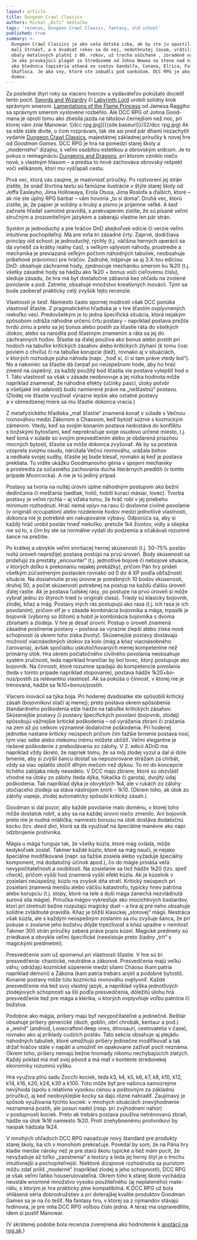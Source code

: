 ```yaml
---
layout: article
title: Dungeon Crawl Classics
authors: Michal „Bifi“ Sedlačko
tags: 'recenze, Dungeon Crawl Classic, fantasy, old school'
published: true
summary: >-
  Dungeon Crawl Classics je ako vaša detská izba, ak by ste ju opustili, keď ste
  mali štrnásť, a o dvadsať rokov sa do nej, nedotknutej časom, vrátili. Je ako
  obaly metalových platní z 80. rokov, už trocha ošúchané , zoradené na polici.
  Je ako praskajúci plagát zo Stredozeme od Johna Howea na stene nad nimi. Je
  ako blednúca tapiséria utkaná zo svetov Gandalfa, Conana, Elrica, Fafhrda a
  Skafloca. Je ako sny, ktoré ste zabudli pod vankúšom. DCC RPG je ako návrat
  domov.
---
```


Za posledné štyri roky sa viacero tvorcov a vydavateľov pokúšalo docieliť tento pocit. [Swords and Wizardry](https://rpgforum.cz/anotace/swords-wizardry) či [Labyrinth Lord](https://rpgforum.cz/anotace/labyrinth-lord) urobili solídny krok správnym smerom. [Lamentations of the Flame Princess](https://rpgforum.cz/anotace/lamentations-flame-princess) od Jamesa Raggiho sa správnym smerom vyslovene rozbehlo. Ale DCC RPG of Johna Good­mana je oproti tomu ako zbesilá jazda na tátošovi černejšom než noc, pri ktorej vám znie Manowar.
![dcc rpg.jpg]({{site.baseurl}}/32/dcc rpg.jpg)
Ak sa ešte stále divíte, o čom rozprávam, tak ste asi pred pár dňami nezachytili vydanie [Dunge­on Crawl Classics](https://rpgforum.cz/anotace/dungeon-crawl-classics), majestátnej základnej príručky k novej hre od _Goodman Games_. DCC RPG je hra na pomedzí starej školy a „moderného“ dizajnu, s veľmi osobitou estetikou a obrovským srdcom. Je to pokus o reimagináciu [Dungeons and Dragons](https://rpgforum.cz/anotace/rodina/dungeons-and-dragons), pri ktorom vzniklo niečo nové, s vlastným hlasom – a predsa to nové zachováva obrovský rešpekt voči velikánom, ktorí mu vyšľapali cestu.

Prvá vec, ktorá vás zaujme, je masívnosť príručky. Po roztvorení jej strán zistíte, že snáď štvr­tina textu sú famózne ilustrácie v štýle starej školy od Jeffa Easleyho, Jima Hollowaya, Erola Otusa, Jima Roslofa a ďalších, ktoré – ak nie ste úplný RPG barbar – vám hovoria „tu si doma“. Druhá vec, kto­rú zistíte, je, že papier je solídny a hrubý a písmo je príjemne veľké. A keď začnete hľadať samotné pravidlá, s prekvapením zistíte, že sú písané veľmi stručným a zrozumiteľným jazykom a zaberajú vlastne len pár strán.
	
Systém je jednoduchý a pre hráčov DnD akejkoľvek edície či verzie veľmi intuitívne pochopiteľ­ný. Má pre mňa tri zásadné črty. Zaprvé, dodržiava princípy old school: je jednoduchý, rýchly (t.j. väčšina herných operácií sa dá vyriešiť za krátky reálny čas), s veľkým vplyvom náhody, prostredie a mechanika je previazaná veľkým počtom náhod­ných tabuliek, neobsahuje príbehové právomoci pre hráčov. Zadruhé, inšpiruje sa aj 3.X-tou edíciou DnD: obsahuje záchranné hody, zjednocuje me­chaniku smerom ku 1k20 (t.j. všetky zásadné hody sa hádžu ako 1k20 + bonus voči cieľovému číslu), sleduje zásadu, že hra má byť dostatočne zábavná bez ohľadu na zvolené povolanie a pod. Zatretie, obsahuje množstvo kreatívnych inovácií. Tými sa bude zaoberať prakticky celý zvyšok tejto recenzie.
	
Vlastností je šesť. Namiesto často spornej múdrosti však DCC ponúka vlastnosť šťastie. Z pragmatického hľadiska je v hre šťastím ovplyv­nených niekoľko vecí. Predovšetkým je to jedna špecifická situácia, ktorá nejakým spôsobom od­ráža náhodne určenú črtu postavy – napríklad po­stava prežila tvrdú zimu a preto sa jej bonus alebo postih za šťastie ráta do všetkých útokov, alebo sa narodila pod šťastným znamením a ráta sa jej do záchranných hodov. Šťastie sa ďalej používa ako bonus alebo postih pri hodoch na tabuľke kri­tických zásahov alebo kritických zlyhaní (k tomu čosi poviem o chvíľu) či na tabuľke korupcie (tiež), rovnako aj v situáciách, v ktorých rozhoduje púha náhoda (napr. „hoď si, či si tam práve vtedy bol“). No a nakoniec sa šťastie dá čerpať po neúspešnom hode, aby ho hráč zmenil na úspešný; za každý po­užitý bod šťastia vie postava vylepšiť hod o 1. Táto vlastnosť sa však v zásade neobnovuje a jej nízka hodnota môže napríklad znamenať, že náhodné efekty (účinky pascí, útoky potvôr a všelijaké iné udalosti) budú namierené práve na „nešťastnú“ postavu. (Zlodej vie šťastie využívať výrazne lepšie ako ostatné postavy a v obmedzenej miere sa mu šťastie dokonca vracia.)
	
Z metafyzického hľadiska „mať šťastie“ zname­ná konať v súlade s Večnou rovnováhou medzi Zá­konom a Chaosom, keď bytosť súznie s kozmickým zámerom. Vtedy, keď sa svojím konaním postava nedostáva do konfliktu s božskými bytosťami, keď neprekračuje svoje osudovo určené miesto, t.j. keď koná v súlade so svojím presvedčením alebo je obdarená priazňou mocných bytostí, šťastie sa môže dokonca zvyšovať. Ak by sa postava vzoprela svojmu osudu, narúšala Večnú rovnováhu, uráža­la bohov a nedbala svojej sudby, šťastie jej bude klesať, rovnako aj keď je postava prekliata. Tu vidí­te ukážku Goodmanovho génia v spojení mecha­niky a prostredia za súčasného zachovania ducha literárnych predlôh (v tomto prípade Moorcocka). A nie je to jediný prípad.

Postavy sa tvoria na nultej úrovni úplne ná­hodným postupom ako bežní dedinčania či meš­ťania (sedliak, holič, hobití kurací mäsiar, lovec). Tvorba postavy je veľmi rýchla – aj vďaka tomu, že hráč robí v jej priebehu minimum rozhodnutí. Hráč nemá vplyv na rasu či doslovne civilné povolanie (v origináli occupation) alebo rozdelenie hodov medzi jednotlivé vlastnosti, dokonca nie je potreb­né ani nakupovanie výbavy. Odporúča sa, aby si každý hráč urobil postáv hneď niekoľko, pretože 1k4 životov, vidly a sliepka nie sú to, s čím by ste sa normálne vydali do podzemia a očakávali rozumné šance na prežitie.

Po krátkej a obvykle veľmi smrtiacej hernej skú­senosti (t.j. 50–75% postáv nultú úroveň neprežije) postava postúpi na prvú úroveň. Body skúsenosti sa prideľujú za prestáty „encounter“ (t.j. jednotlivé bojové či nebojové situácie, v ktorých doľko k pre­konaniu nejakej prekážky), pričom Pán hry pridelí všetkým zúčastneným postavám rovnako od 0 do 4 XP podľa obťažnosti situácie. Na dosiahnutie prvej úrovne je potrebných 10 bodov skúsenosti, druhej 50, a počet skúsenosti potrebnej na postup na každú ďalšiu úroveň ďalej rastie. Ak je postava ľudskej rasy, po postupe na prvú úroveň si môže vybrať jednu zo štyroch tried (v origináli class). Triedy sú klasicky bojovník, zlodej, kňaz a mág. Po­stavy iných rás postupujú ako rasa (t.j. ich rasa je ich povolaním), pričom elf je v zásade kombinácia bojovníka a mága, trpaslík je bojovník (výborný so štítom) a hobit je kombinácia bojovníka s dvoma zbraňami a zlodeja. V hre je desať úrovní. Postup o úroveň znamená zásadné posilnenie postavy – postava sa výrazne zlepší alebo získa nové schop­nosti (a okrem toho získa životy). Skúsenejšie po­stavy dostávajú možnosť viacnásobných útokov za kolo (mág a kňaz viacnásobného čarovania), avšak spočiatku uskutočňovaných menej kompetentne než primárny útok. Hra okrem počiatočného civil­ného povolania neobsahuje systém zručností, teda napríklad hraničiar by bol lovec, ktorý postupuje ako bojovník. Na činnosti, ktoré rozumne spadajú do kompetencie povolania (teda v tomto prípade napríklad stopovanie), postava hádže 1k20+bo­nus/postih za relevantnú vlastnosť. Ak sa pokú­ša o činnosť, v ktorej nie je trénovaná, hádže sa 1k10+bonus/postih.

Viacero inovácií sa týka boja. Pri hodenej dvadsiatke ste spôsobili kritický zásah (bojovníkovi stačí aj menej); preto postava okrem spôsobenia štandardného poškodenia ešte hádže na tabuľke kritických zásahov. Skúsenejšie postavy či postavy špecifických povolaní (bojovník, zlodej) spôsobujú vážnejšie kritické poškodenia – od vyrážania zbraní či zrážania na zem až po celkom významné doda­točné poškodenia. Pri hodenej jednotke nastane kritický neúspech pričom čím ťažšie brnenie posta­va nosí, tým viac sebe alebo niekomu inému mô­žete ublížiť. Veľmi elegantne je riešené poškode­nie z prebodávania zo zálohy. V 2. edícii ADnD ma napríklad vždy škrelo, že napriek tomu, že sa môj zlodej vyzul a dal si dole brnenie, aby si zvýšil šan­cu dostať sa nepozorovane strážam za chrbát, vždy sa viac oplatilo útočiť dlhým mečom než dýkou. To mi do koncepcie tichého zabijaka nikdy nesedelo. V DCC majú zbrane, ktoré sú obzvlášť vhodné na útoky zo zálohy (teda dýka, fúkačka či garota), dvo­jitý údaj poškodenia. Tak napríklad dýka je obvyk­lých 1k4, ale v rukách zo zálohy útočiaceho zlodeja sa stáva nástrojom smrti – 1k10. (Okrem toho, ak útok zo zálohy uspeje, zlodej automaticky spôsobí kritický zásah.)

Goodman si dal pozor, aby každé povolanie malo doménu, v ktorej toho môže dostatok robiť, a aby sa na každej úrovni niečo zmenilo. Ani bojov­ník preto nie je nudná mlátička; namiesto bonusu na útok dostáva dodatočnú kocku (tzv. _deed die_), ktorá sa dá využívať na špeciálne manévre ako napr. odzbrojenie protivníka.

Mágia u mága funguje tak, že všetky kúzla, ktoré mág ovláda, môže kedykoľvek zoslať. Takmer každé kúzlo, ktoré sa mág naučí, je nejako špeci­álne modifikované (napr. sa ťažšie zosiela alebo vyžaduje špeciálny komponent, má dodatočný účinok apod.), čo do mágie prináša veľa nevypočí­tateľnosti a osobitosti. Na zosielanie sa tiež hádže 1k20 (tzv. _spell check_), pričom vyšší hod znamená vyšší efekt kúzla. Ak je kúzelník v zosielaní neúspeš­ný, kúzlo na zvyšok dňa stratí. Kritický neúspech pri zosielaní znamená menšiu alebo väčšiu katastro­fu, typicky hnev patróna alebo korupciu (t.j. sto­py, ktoré na tele a duši mága zanechá nezvládnutá surová sila mágie). Príručka mágov vykresľuje ako mocichtivých bastardov, ktorí pri stretnutí bežne rozpútajú magický duel – a hra aj pre neho ob­sahuje solídne zvládnuté pravidlá. Kňaz je bliž­ší klasickej „slotovej“ mágii. Nestráca však kúzla, ale s každým neúspešným zoslaním sa mu zvyšuje šanca, že pri pokuse o zoslanie jeho božstvu dôjde trpezlivosť a kňaz upadne v nemilosť. Takmer 300 strán príručky zaberá práve popis kúzel. Magické predmety sú zriedkavé a obvykle veľmi špecifické (neexistuje preto žiadny „trh“ s magickými pred­metmi).

Presvedčenie som už spomenul pri vlastnosti šťastie. V hre sú tri presvedčenia: chaotické, neu­trálne a zákonné. Presvedčenia majú veľkú váhu; odrážajú kozmické súperenie medzi silami Chao­su (kam patria napríklad démoni) a Zákona (kam patria trebárs anjeli a podobné bytosti). Konanie postavy môže túto kozmickú rovnováhu ovplyv­niť. Každé presvedčenie má tiež svoj vlastný jazyk, a napríklad výška jednotlivých zlodejových schop­ností sa líši podľa presvedčenia, dôležitú úlohu hrá presvedčenie tiež pre mága a klerika, u ktorých ovplyvňuje voľbu patróna či božstva.

Podobne ako mágia, príšery majú byť nevy­počítateľné a jedinečné. Beštiár obsahuje príše­ry generické (duch, goblin, obrí chrobák, kentaur a pod.) a „weird“ (android, Lovecraftovi deep ones, dinosauri, cestovatelia v čase), rovnako ako aj príklady cudzích postáv. Táto sekcia obsahuje aj plejádu náhodných tabuliek, ktoré umožňujú prí­šery jedinečne modifikovať a tak držať hráčov stá­le v napätí a umožniť im opakovane zažívať pocit neznáma. Okrem toho, príšery nemajú bežne hro­mady nikomu nechýbajúcich zlatých. Každý poklad má mať svoj pôvod a má mať v kontexte stredove­kej ekonomiky rozumnú výšku.

Hra využíva plnú sadu Zocchi kociek, teda k3, k4, k5, k6, k7, k8, k10, k12, k14, k16, k20, k24, k30 a k100. Toto môže byť pre našinca samozrejme nevýhoda (spolu s relatívne vysokou cenou a poš­tovným za základnú príručku), aj keď neobvyklejšie kocky sa dajú rôzne nahradiť. Zaujímavý je spôsob využívania týchto kociek: v mnohých situáciách znevýhodnenie neznamená postih, ale posun na­dol (resp. pri zvýhodnení nahor) v postupnosti ko­ciek. Preto ak trebárs postava používa netrénova­nú zbraň, hádže na útok 1k16 namiesto 1k20. Proti znehybnenému protivníkovi by naopak hádzala 1k24.

V mnohých ohľadoch DCC RPG nasadzuje nový štandard pre produkty starej školy, ba ich v mono­hom prekračuje. Povedal by som, že na Pána hry kladie menšie nároky než je pre starú školu typic­ké a tiež mám pocit, že nevyžaduje až toľko „zaos­trenia“ a textúry a teda jej herný štýl je o trochu intuitívnejší a pochopiteľnejší. Niektoré dizajnové rozhodnutia sa puristom môžu zdať príliš „moder­né“ (napríklad zlodej a jeho schopnosti), DCC RPG je však veľmi ľahko houserulovateľná. Okrem toho k starej škole vychádza neustále enormné množ­stvo vysoko použiteľného (aj neplateného) mate­riálu, s ktorým je hra prakticky plne kompatibilná. K DCC RPG už bola ohlásená séria dobrodružstiev a pri doterajšej kvalite produktov Goodman Ga­mes sa je na čo tešiť. Na fantasy hru, v ktorej sa z nýmandov stávajú hrdinovia, je pre mňa DCC RPG voľbou číslo jedna. A teraz ma ospravedlňte, idem si pustiť Manowar.

(V skrátenej podobe bola recenzia zverejnená ako hodnotenie k [anotácii na rpg.sk](https://rpgforum.cz/anotace/dungeon-crawl-classics).)
